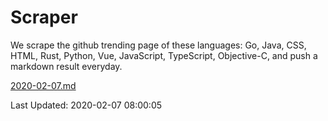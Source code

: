 # Scraper

We scrape the github trending page of these languages: Go, Java, CSS, HTML, Rust, Python, Vue, JavaScript, TypeScript, Objective-C, and push a markdown result everyday.

[2020-02-07.md](https://github.com/yangwenmai/Scraper/blob/master/2020-02-07.md)

Last Updated: 2020-02-07 08:00:05